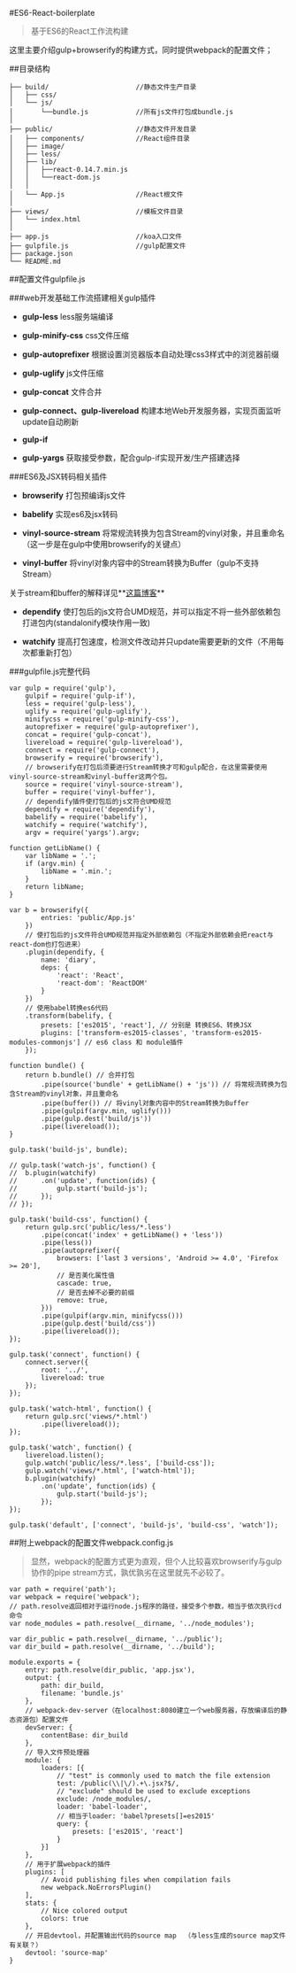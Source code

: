 #ES6-React-boilerplate

>基于ES6的React工作流构建

这里主要介绍gulp+browserify的构建方式，同时提供webpack的配置文件；

##目录结构

```
├── build/                      //静态文件生产目录
│   ├── css/
│   └── js/
│       └──bundle.js            //所有js文件打包成bundle.js
│
├── public/                     //静态文件开发目录
│   ├── components/             //React组件目录
│   ├── image/
│   ├── less/
│   ├── lib/
│   │   ├──react-0.14.7.min.js
│   │   └──react-dom.js
│   │
│   └── App.js                  //React根文件
│
├── views/                      //模板文件目录
│   └── index.html
│
├── app.js                      //koa入口文件
├── gulpfile.js                 //gulp配置文件
├── package.json
└── README.md
```


##配置文件gulpfile.js

###web开发基础工作流搭建相关gulp插件

- **gulp-less**
less服务端编译

- **gulp-minify-css**
css文件压缩

- **gulp-autoprefixer**
根据设置浏览器版本自动处理css3样式中的浏览器前缀

- **gulp-uglify**
js文件压缩

- **gulp-concat**
文件合并

- **gulp-connect、gulp-livereload**
构建本地Web开发服务器，实现页面监听update自动刷新


- **gulp-if**

- **gulp-yargs**
获取接受参数，配合gulp-if实现开发/生产搭建选择

###ES6及JSX转码相关插件

- **browserify**
打包预编译js文件

- **babelify**
实现es6及jsx转码

- **vinyl-source-stream** 
将常规流转换为包含Stream的vinyl对象，并且重命名（这一步是在gulp中使用browserify的关键点）

- **vinyl-buffer** 
将vinyl对象内容中的Stream转换为Buffer（gulp不支持Stream）

关于stream和buffer的解释详见**[这篇博客](https://segmentfault.com/a/1190000003770541)**

- **dependify** 
使打包后的js文符合UMD规范，并可以指定不将一些外部依赖包打进包内(standalonify模块作用一致)

- **watchify** 
提高打包速度，检测文件改动并只update需要更新的文件（不用每次都重新打包）

###gulpfile.js完整代码

```
var gulp = require('gulp'),
    gulpif = require('gulp-if'),
    less = require('gulp-less'),
    uglify = require('gulp-uglify'),
    minifycss = require('gulp-minify-css'),
    autoprefixer = require('gulp-autoprefixer'),
    concat = require('gulp-concat'),
    livereload = require('gulp-livereload'),
    connect = require('gulp-connect'),
    browserify = require('browserify'),
    // browserify在打包后须要进行Stream转换才可和gulp配合，在这里需要使用vinyl-source-stream和vinyl-buffer这两个包。
    source = require('vinyl-source-stream'),
    buffer = require('vinyl-buffer'),
    // dependify插件使打包后的js文符合UMD规范
    dependify = require('dependify'),
    babelify = require('babelify'),
    watchify = require('watchify'),
    argv = require('yargs').argv;

function getLibName() {
    var libName = '.';
    if (argv.min) {
        libName = '.min.';
    }
    return libName;
}

var b = browserify({
        entries: 'public/App.js'
    })
    // 使打包后的js文件符合UMD规范并指定外部依赖包（不指定外部依赖会把react与react-dom也打包进来）
    .plugin(dependify, {
        name: 'diary',
        deps: {
            'react': 'React',
            'react-dom': 'ReactDOM'
        }
    })
    // 使用babel转换es6代码
    .transform(babelify, {
        presets: ['es2015', 'react'], // 分别是 转换ES6、转换JSX
        plugins: ['transform-es2015-classes', 'transform-es2015-modules-commonjs'] // es6 class 和 module插件
    });

function bundle() {
    return b.bundle() // 合并打包
        .pipe(source('bundle' + getLibName() + 'js')) // 将常规流转换为包含Stream的vinyl对象，并且重命名
        .pipe(buffer()) // 将vinyl对象内容中的Stream转换为Buffer
        .pipe(gulpif(argv.min, uglify()))
        .pipe(gulp.dest('build/js'))
        .pipe(livereload());
}

gulp.task('build-js', bundle);

// gulp.task('watch-js', function() {
//  b.plugin(watchify)
//      .on('update', function(ids) {
//          gulp.start('build-js');
//      });
// });

gulp.task('build-css', function() {
    return gulp.src('public/less/*.less')
        .pipe(concat('index' + getLibName() + 'less'))
        .pipe(less())
        .pipe(autoprefixer({
            browsers: ['last 3 versions', 'Android >= 4.0', 'Firefox >= 20'],
            // 是否美化属性值
            cascade: true,
            // 是否去掉不必要的前缀
            remove: true,
        }))
        .pipe(gulpif(argv.min, minifycss()))
        .pipe(gulp.dest('build/css'))
        .pipe(livereload());
});

gulp.task('connect', function() {
    connect.server({
        root: '../',
        livereload: true
    });
});

gulp.task('watch-html', function() {
    return gulp.src('views/*.html')
        .pipe(livereload());
});

gulp.task('watch', function() {
    livereload.listen();
    gulp.watch('public/less/*.less', ['build-css']);
    gulp.watch('views/*.html', ['watch-html']);
    b.plugin(watchify)
        .on('update', function(ids) {
            gulp.start('build-js');
        });
});

gulp.task('default', ['connect', 'build-js', 'build-css', 'watch']);
```


##附上webpack的配置文件webpack.config.js

>显然，webpack的配置方式更为直观，但个人比较喜欢browserify与gulp协作的pipe stream方式，孰优孰劣在这里就先不必较了。

```
var path = require('path');
var webpack = require('webpack');
// path.resolve返回相对于运行node.js程序的路径，接受多个参数，相当于依次执行cd命令
var node_modules = path.resolve(__dirname, '../node_modules');

var dir_public = path.resolve(__dirname, '../public');
var dir_build = path.resolve(__dirname, '../build');

module.exports = {
    entry: path.resolve(dir_public, 'app.jsx'),
    output: {
        path: dir_build,
        filename: 'bundle.js'
    },
    // webpack-dev-server（在localhost:8080建立一个web服务器，存放编译后的静态资源包）配置文件
    devServer: {
        contentBase: dir_build
    },
    // 导入文件预处理器
    module: {
        loaders: [{
            // "test" is commonly used to match the file extension
            test: /public(\\|\/).+\.jsx?$/,
            // "exclude" should be used to exclude exceptions
            exclude: /node_modules/,
            loader: 'babel-loader',
            // 相当于loader: 'babel?presets[]=es2015'
            query: {
                presets: ['es2015', 'react']
            }
        }]
    },
    // 用于扩展webpack的插件
    plugins: [
        // Avoid publishing files when compilation fails
        new webpack.NoErrorsPlugin()
    ],
    stats: {
        // Nice colored output
        colors: true
    },
    // 开启devtool，并配置输出代码的source map  （与less生成的source map文件有关联？）
    devtool: 'source-map'
}
```

